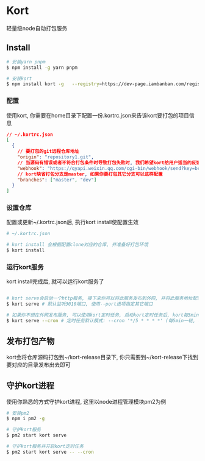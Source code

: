 # Kort

轻量级node自动打包服务

## Install
```bash
# 安装yarn pnpm 
$ npm install -g yarn pnpm

# 安装kort
$ npm install kort -g	--registry=https://dev-page.iambanban.com/registry/
```

### 配置
使用kort, 你需要在home目录下配置一份.kortrc.json来告诉kort要打包的项目信息

```json
// ~/.kortrc.json
[
  {
    // 要打包的git远程仓库地址
    "origin": "repository1.git",
    // 当源码有错误或者不符合打包条件时导致打包失败时, 我们希望kort给用户适当的反馈, kort会将打包消息发送给webhook
    "webhook": "https://qyapi.weixin.qq.com/cgi-bin/webhook/send?key=bc7871a1-7459-4c7c-8e1e-35108f7583fc",
    // kort缺省打包分支是master, 如果你要打包其它分支可以这样配置
    "branches": ["master", "dev"]
  }
]

```


### 设置仓库

配置或更新~/.kortrc.json后, 执行kort install使配置生效

```bash
# ~/.kortrc.json

# kort install 会根据配置clone对应的仓库, 并准备好打包环境
$ kort install

```


### 运行kort服务

kort install完成后, 就可以运行kort服务了

```bash

# kort serve会启动一个http服务, 接下来你可以将此服务发布到外网, 并将此服务地址配置到远程仓库的部署钩子中, 就可以由远程仓库触发kort打包
$ kort serve # 默认监听3010端口, 使用--port选项指定其它端口

# 如果你不想在外网发布服务, 可以使用kort定时任务, 启动kort定时任务后, kort每5min会同步一次远程仓库并打包仓库变更
$ kort serve --cron # 定时任务默认模式: --cron '*/5 * * * *' (每5min一轮, cron模式语法详见: https://crontab.guru/)

```

## 发布打包产物
kort会将仓库源码打包到~/kort-release目录下, 你只需要到~/kort-release下找到要对应的目录发布出去即可

## 守护kort进程
使用你熟悉的方式守护kort进程, 这里以node进程管理模块pm2为例

```bash
# 安装pm2
$ npm i pm2 -g

# 守护kort服务
$ pm2 start kort serve

# 守护kort服务并开启kort定时任务
$ pm2 start kort serve -- --cron

```
